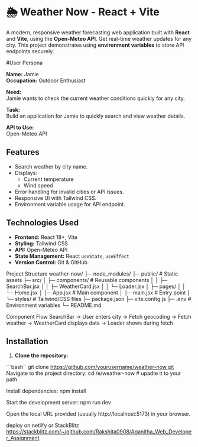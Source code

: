 # 🌦️ Weather Now - React + Vite

A modern, responsive weather forecasting web application built with **React** and **Vite**, using the **Open-Meteo API**. Get real-time weather updates for any city. This project demonstrates using **environment variables** to store API endpoints securely.

#User Persona

**Name:** Jamie  
**Occupation:** Outdoor Enthusiast  

**Need:**  
Jamie wants to check the current weather conditions quickly for any city.  

**Task:**  
Build an application for Jamie to quickly search and view weather details.  

**API to Use:**  
Open-Meteo API

## Features

- Search weather by city name.
- Displays:
  - Current temperature
  - Wind speed
- Error handling for invalid cities or API issues.
- Responsive UI with Tailwind CSS.
- Environment variable usage for API endpoint.

## Technologies Used
- **Frontend:** React 18+, Vite
- **Styling:** Tailwind CSS
- **API:** Open-Meteo API
- **State Management:** React `useState`, `useEffect`
- **Version Control:** Git & GitHub

Project Structure
weather-now/
├─ node_modules/
├─ public/             # Static assets
├─ src/
│  ├─ components/      # Reusable components
│  │  ├─ SearchBar.jsx
│  │  ├─ WeatherCard.jsx
│  │  └─ Loader.jsx
│  ├─ pages/
│  │  └─ Home.jsx
│  ├─ App.jsx          # Main component
│  ├─ main.jsx         # Entry point
│  └─ styles/          # Tailwind/CSS files
├─ package.json
├─ vite.config.js
├─ .env                # Environment variables
└─ README.md

Component Flow
SearchBar → User enters city → Fetch geocoding → Fetch weather → WeatherCard displays data → Loader shows during fetch


## Installation

1. **Clone the repository:**

```bash``
git clone https://github.com/yourusername/weather-now.git
Navigate to the project directory:
cd /e/weather-now  # upadte it to your path

Install dependencies:
npm install

Start the development server:
npm run dev


Open the local URL provided (usually http://localhost:5173) in your browser.

deploy on netlify or StackBlitz
https://stackblitz.com/~/github.com/Rakshita0908/Aganitha_Web_Developer_Assignment

